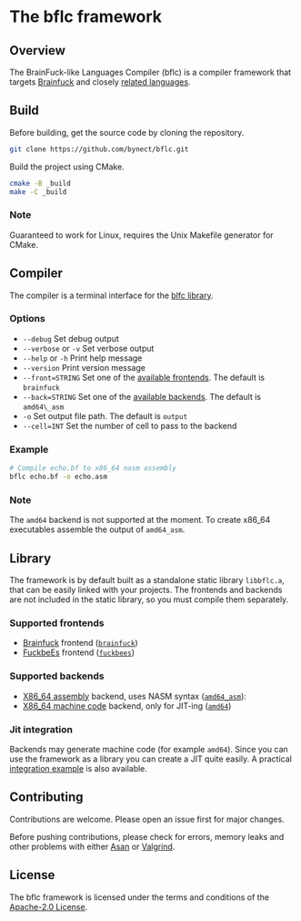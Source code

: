 # The bflc framework

## Overview

The BrainFuck-like Languages Compiler (bflc) is a compiler framework that targets
[Brainfuck][brainfuck] and closely [related languages](family).

## Build

Before building, get the source code by cloning the repository.
```sh
git clone https://github.com/bynect/bflc.git
```

Build the project using CMake.
```sh
cmake -B _build
make -C _build
```

### Note

Guaranteed to work for Linux, requires the Unix Makefile generator for CMake.

## Compiler

The compiler is a terminal interface for the [blfc library](#library).

### Options

- `--debug` Set debug output
- `--verbose` or `-v` Set verbose output
- `--help` or `-h` Print help message
- `--version` Print version message
- `--front=STRING` Set one of the [available frontends](#supported-frontends). The default is `brainfuck`
- `--back=STRING` Set one of the [available backends](#supported-backends). The default is `amd64\_asm`
- `-o` Set output file path. The default is `output`
- `--cell=INT` Set the number of cell to pass to the backend

### Example

```sh
# Compile echo.bf to x86_64 nasm assembly
bflc echo.bf -o echo.asm
```

### Note

The `amd64` backend is not supported at the moment.
To create x86\_64 executables assemble the output of `amd64_asm`.

## Library

The framework is by default built as a standalone static library `libbflc.a`,
that can be easily linked with your projects.
The frontends and backends are not included in the static library,
so you must compile them separately.

### Supported frontends

- [Brainfuck][brainfuck] frontend ([`brainfuck`](/front/brainfuck.c))
- [FuckbeEs][fuckbees] frontend ([`fuckbees`](/front/fuckbees.c))

### Supported backends

- [X86\_64 assembly](x64-asm) backend, uses NASM syntax ([`amd64_asm`](/back/amd64_asm.c)):
- [X86\_64 machine code](x64-mach) backend, only for JIT-ing ([`amd64`](/back/amd64.c))

### Jit integration

Backends may generate machine code (for example `amd64`).
Since you can use the framework as a library you can create a JIT quite easily.
A practical [integration example](/jit/example.c) is also available.

## Contributing

Contributions are welcome.
Please open an issue first for major changes.

Before pushing contributions, please check for errors, memory leaks and other
problems with either [Asan][asan] or [Valgrind][valgrind].

## License

The bflc framework is licensed under the terms and conditions of the
[Apache-2.0 License](LICENSE).

[family]: https://en.wikipedia.org/wiki/Brainfuck
[brainfuck]: https://esolangs.org/wiki/Trivial_brainfuck_substitution
[fuckbees]: https://esolangs.org/wiki/FuckbeEs
[x64-asm]: https://en.wikipedia.org/wiki/X86_assembly_language
[x64-mach]: https://www.felixcloutier.com/x86
[asan]: https://en.wikipedia.org/wiki/AddressSanitizer
[valgrind]: https://valgrind.org/
